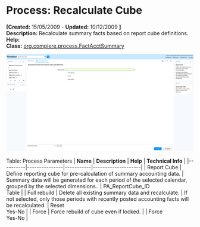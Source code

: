 # Process: Recalculate Cube 

**[Created:** 15/05/2009 - **Updated:** 10/12/2009 **]**  
**Description:** Recalculate summary facts based on report cube definitions.  
**Help:**   
**Class:** [org.compiere.process.FactAcctSummary](https://jenkins.idempiere.org/job/iDempiere12Daily/ws/org.idempiere.javadoc/API/org/compiere/process/FactAcctSummary.html)

![](/img/docs/manual/RecalculateCube-Process_iDempiere_v12.0.0.png)

Table: Process Parameters
| **Name** | **Description** | **Help** | **Technical Info** |
|----------|---------------|-----------|--------------------|
| Report Cube | Define reporting cube for pre-calculation of summary accounting data. | Summary data will be generated for each period of the selected calendar, grouped by the selected dimensions.. | PA_ReportCube_ID<br/>Table | 
| Full rebuild | Delete all existing summary data and recalculate. | If not selected, only those periods with recently posted accounting facts will be recalculated. | Reset<br/>Yes-No | 
| Force | Force rebuild of cube even if locked. |  | Force<br/>Yes-No | 


